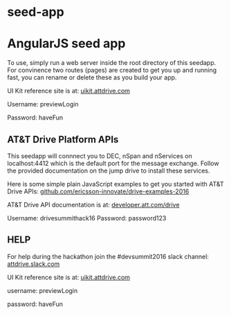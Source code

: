 # seed-app
# AngularJS seed app

To use, simply run a web server inside the root directory of this seedapp. 
For convinence two routes (pages) are created to get you up and running fast, you can rename or delete these as you build your app. 

UI Kit reference site is at: [uikit.attdrive.com](http://uikit.attdrive.com)

Username: previewLogin

Password: haveFun

## AT&T Drive Platform APIs

This seedapp will connnect you to DEC, nSpan and nServices on localhost:4412 which is the default port for the message exchange. Follow the provided documentation on the jump drive to install these services. 

Here is some simple plain JavaScript examples to get you started with AT&T Drive APIs: [github.com/ericsson-innovate/drive-examples-2016](https://github.com/ericsson-innovate/drive-examples-2016)

AT&T Drive API documentation is at: [developer.att.com/drive](https://developer.att.com/drive/in-vehicle-api-docs)

Username: drivesummithack16
Password: password123

## HELP 

For help during the hackathon join the #devsummit2016 slack channel: [attdrive.slack.com](https://attdrive.slack.com/messages/devsummit2016/) 

UI Kit reference site is at: [uikit.attdrive.com](http://uikit.attdrive.com)

username: previewLogin

password: haveFun

